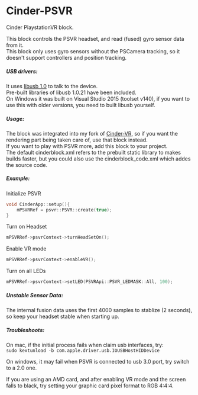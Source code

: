 # Cinder-PSVR
Cinder PlaystationVR block. 

This block controls the PSVR headset, and read (fused) gyro sensor data from it.  
This block only uses gyro sensors without the PSCamera tracking, so it doesn't support controllers and position tracking. 

##### USB drivers:
It uses [libusb 1.0](http://libusb.info/) to talk to the device.  
Pre-built libraries of libusb 1.0.21 have been included.   
On Windows it was built on Visual Studio 2015 (toolset v140), if you want to use this with older versions, you need to built libusb yourself.

##### Usage:
The block was integrated into my fork of [Cinder-VR](https://github.com/seph14/Cinder-VR),
so if you want the rendering part being taken care of, use that block instead.  
If you want to play with PSVR more, add this block to your project.  
The default cinderblock.xml refers to the prebuilt static library to makes builds faster,
but you could also use the cinderblock_code.xml which addes the source code.

##### Example:  

Initialize PSVR  
```c++
void CinderApp::setup(){    
	mPSVRRef = psvr::PSVR::create(true);    
}
```  

Turn on Headset
```c++
mPSVRRef->psvrContext->turnHeadSetOn();
```

Enable VR mode
```c++
mPSVRRef->psvrContext->enableVR();
```

Turn on all LEDs
```c++
mPSVRRef->psvrContext->setLED(PSVRApi::PSVR_LEDMASK::All, 100);
```  

##### Unstable Sensor Data:
The internal fusion data uses the first 4000 samples to stablize (2 seconds),  
so keep your headset stable when starting up.  

##### Troubleshoots:

On mac, if the initial process fails when claim usb interfaces, try:  
```sudo kextunload -b com.apple.driver.usb.IOUSBHostHIDDevice```  

On windows, it may fail when PSVR is connected to usb 3.0 port, try switch to a 2.0 one.  

If you are using an AMD card, and after enabling VR mode and the screen falls to black,
try setting your graphic card pixel format to RGB 4:4:4.
